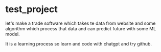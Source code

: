 # test_project

let's make a trade software which takes te data from website and some algorithm which process that data and can predict future with some ML model.

It is a learning process so learn and code with chatgpt and try github.
